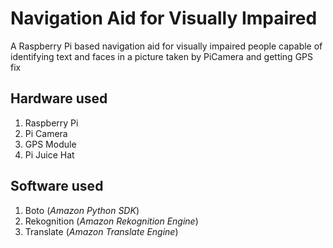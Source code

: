 # Navigation Aid for Visually Impaired
A Raspberry Pi based navigation aid for visually impaired people capable of identifying text and faces in a picture taken by PiCamera and getting GPS fix

## Hardware used

1. Raspberry Pi
2. Pi Camera
3. GPS Module
4. Pi Juice Hat

## Software used

1. Boto (*Amazon Python SDK*)
2. Rekognition (*Amazon Rekognition Engine*)
3. Translate (*Amazon Translate Engine*)